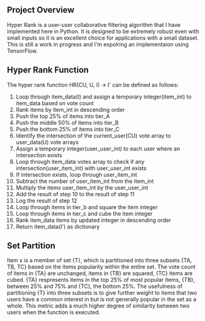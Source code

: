 ## Project Overview

Hyper Rank is a user-user collaborative filtering algorithm that I have implemented here in Python. It is designed to 
be extremely robust even with small inputs so it is an excellent choice for applications with a small dataset. This is still
a work in progress and I'm expolring an implementaion using TensorFlow. 

## Hyper Rank Function

The hyper rank function HR(CU, U, I) -> I' can be defined as follows:

1. Loop through item_data(I) and assign a temporary integer(item_int) to item_data based on vote count
2. Rank items by item_int in descending order
3. Push the top 25% of items into tier_A
4. Push the middle 50% of items into tier_B
5. Push the bottom 25% of items into tier_C
6. Identify the intersection of the current_user(CU) vote array to user_data(U) vote arrays
7. Assign a temporary integer(user_user_int) to each user where an intersection exists
8. Loop through item_data votes array to check if any intersection(user_item_int) with user_user_int exists
9. If intersection exists, loop through user_item_int
10. Subtract the number of user_item_int from the item_int
11. Multiply the items user_item_int by the user_user_int
12. Add the result of step 10 to the result of step 11
13. Log the result of step 12
14. Loop through items in tier_b and square the item integer
15. Loop through items in tier_c and cube the item integer
16. Rank item_data items by updated integer in descending order
17. Return item_data(I') as dictionary

## Set Partition

Item x is a member of set {T}, which is partitioned into three subsets {TA, TB, TC} based on the items popularity within the entire set. The vote count of items in {TA} are unchanged, items in {TB} are squared, {TC} items are cubed. {TA} respresents items in the top 25% of most popular items, {TB}, between 25% and 75% and {TC}, the bottom 25%. The usefulness of partitioning {T} into three subsets is to give further weight to items that two users have a common interest in but is not generally popular in the set as a whole. This metric adds a much higher degree of similarity between two users when the function is executed.
